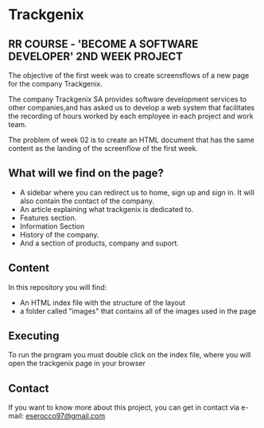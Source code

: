 # Trackgenix
## RR COURSE - 'BECOME A SOFTWARE DEVELOPER' 2ND WEEK PROJECT

The objective of the first week was to create screensflows of a new page for the company Trackgenix.

The company Trackgenix SA provides software development services to other companies,and has asked us to develop a web system that facilitates the recording of hours worked by each employee in each project and work team.

The problem of week 02 is to create an HTML document that has the same content as the landing of the screenflow of the first week.

## What will we find on the page?
- A sidebar where you can redirect us to home, sign up and sign in. It will also contain the contact of the company.
- An article explaining what trackgenix is dedicated to.
- Features section.
- Information Section
- History of the company. 
- And a section of products, company and suport.

## Content
In this repository you will find:

- An HTML index file with the structure of the layout
- a folder called "images" that contains all of the images used in the page

## Executing

To run the program you must double click on the index file, where you will open the trackgenix page in your browser

## Contact
If you want to know more about this project, you can get in contact via e-mail: eserocco97@gmail.com